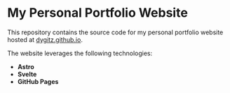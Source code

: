 # My Personal Portfolio Website

This repository contains the source code for my personal portfolio website hosted at [dygitz.github.io](https://dygitz.github.io/).

The website leverages the following technologies:
- **Astro**
- **Svelte**
- **GitHub Pages**
